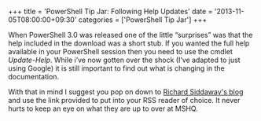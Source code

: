 +++
title = 'PowerShell Tip Jar: Following Help Updates'
date = '2013-11-05T08:00:00+09:30'
categories = ['PowerShell Tip Jar']
+++

When PowerShell 3.0 was released one of the little &#8220;surprises&#8221; was
that the help included in the download was a short stub. If you wanted the
full help available in your PowerShell session then you need to use the cmdlet
*Update-Help*. While i&#8217;ve now gotten over the shock (I&#8217;ve adapted to
just using Google) it is still important to find out what is changing in the
documentation.

With that in mind I suggest you pop on down to
[Richard Siddaway's blog](http://richardspowershellblog.wordpress.com/2013/07/04/powershell-help-rss-feed/)
and use the link provided to put into your RSS reader of choice.
It never hurts to keep an eye on what they are up to over at MSHQ.
